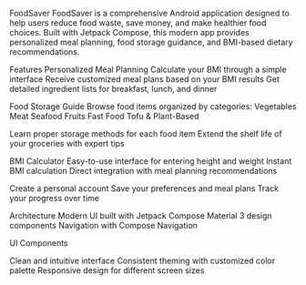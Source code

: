 FoodSaver
FoodSaver is a comprehensive Android application designed to help users reduce food waste, save money, and make healthier food choices. Built with Jetpack Compose, this modern app provides personalized meal planning, food storage guidance, and BMI-based dietary recommendations.

 
Features
Personalized Meal Planning
Calculate your BMI through a simple interface
Receive customized meal plans based on your BMI results
Get detailed ingredient lists for breakfast, lunch, and dinner
 
 Food Storage Guide
Browse food items organized by categories:
Vegetables
Meat
Seafood
Fruits
Fast Food
Tofu & Plant-Based


Learn proper storage methods for each food item
Extend the shelf life of your groceries with expert tips

BMI Calculator
Easy-to-use interface for entering height and weight
Instant BMI calculation
Direct integration with meal planning recommendations


Create a personal account
Save your preferences and meal plans
Track your progress over time


Architecture
Modern UI built with Jetpack Compose
Material 3 design components
Navigation with Compose Navigation

UI Components

Clean and intuitive interface
Consistent theming with customized color palette
Responsive design for different screen sizes

